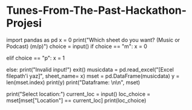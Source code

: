# Tunes-From-The-Past-Hackathon-Projesi
import pandas as pd
x = 0
print("Which sheet do you want? (Music or Podcast) (m/p)")
choice = input()
if choice == "m":
    x = 0

elif choice == "p":
    x = 1

else:
    print("Invalid input!")
    exit()
musicdata = pd.read_excel("[Excel filepath'i yaz]", sheet_name= x)
mset = pd.DataFrame(musicdata)
y = len(mset.index)
print(y)
print("Dataframe: \n\n", mset)

print("Select location:")
current_loc = input()
loc_choice = mset[mset["Location"] == current_loc]
print(loc_choice)
